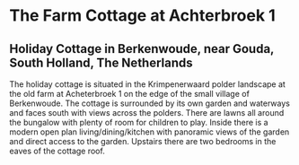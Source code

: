 # The Farm Cottage at Achterbroek 1

## Holiday Cottage in Berkenwoude, near Gouda, South Holland, The Netherlands

The holiday cottage is situated in the Krimpenerwaard polder landscape at the old farm at Acheterbroek 1 on the edge of the small village of Berkenwoude. The cottage is surrounded by its own garden and waterways and faces south with views across the polders. There are lawns all around the bungalow with plenty of room for children to play. Inside there is a modern open plan living/dining/kitchen with panoramic views of the garden and direct access to the garden. Upstairs there are two bedrooms in the eaves of the cottage roof.

